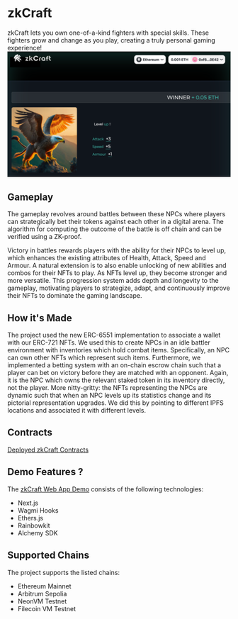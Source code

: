 # zkCraft

zkCraft lets you own one-of-a-kind fighters with special skills. These fighters grow and change as you play, creating a truly personal gaming experience!
![image](frontend/public/zkcrafti.png)

## Gameplay

The gameplay revolves around battles between these NPCs where players can strategically bet their tokens against each other in a digital arena. The algorithm for computing the outcome of the battle is off chain and can be verified using a ZK-proof.

Victory in battles rewards players with the ability for their NPCs to level up, which enhances the existing attributes of Health, Attack, Speed and Armour. A natural extension is to also enable unlocking of new abilities and combos for their NFTs to play. As NFTs level up, they become stronger and more versatile. This progression system adds depth and longevity to the gameplay, motivating players to strategize, adapt, and continuously improve their NFTs to dominate the gaming landscape.

## How it's Made

The project used the new ERC-6551 implementation to associate a wallet with our ERC-721 NFTs. We used this to create NPCs in an idle battler environment with inventories which hold combat items. Specifically, an NPC can own other NFTs which represent such items. Furthermore, we implemented a betting system with an on-chain escrow chain such that a player can bet on victory before they are matched with an opponent. Again, it is the NPC which owns the relevant staked token in its inventory directly, not the player.
More nitty-gritty: the NFTs representing the NPCs are dynamic such that when an NPC levels up its statistics change and its pictorial representation upgrades. We did this by pointing to different IPFS locations and associated it with different levels.

## Contracts

[Deployed zkCraft Contracts](https://github.com/zkcraft-game/contracts)

## Demo Features ?

The [zkCraft Web App Demo](https://zkcraft.vercel.app/battle) consists of the following technologies:

- Next.js
- Wagmi Hooks
- Ethers.js
- Rainbowkit
- Alchemy SDK

## Supported Chains

The project supports the listed chains:

 - Ethereum Mainnet
 - Arbitrum Sepolia
 - NeonVM Testnet
 - Filecoin VM Testnet

